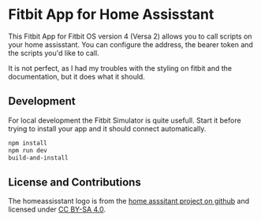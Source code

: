 # Fitbit App for Home Assisstant

This Fitbit App for Fitbit OS version 4 (Versa 2) allows you to call scripts on your home assisstant. You can configure the address, the bearer token and the scripts you'd like to call.

It is not perfect, as I had my troubles with the styling on fitbit and the documentation, but it does what it should.

## Development

For local development the Fitbit Simulator is quite usefull. Start it before trying to install your app and it should connect automatically.

```bash
npm install
npm run dev
build-and-install
```

## License and Contributions

The homeassisstant logo is from the [home asssitant project on github](https://github.com/home-assistant/assets/tree/master/logo) and licensed under [CC BY-SA 4.0](https://github.com/home-assistant/assets/blob/master/LICENSE.md).
